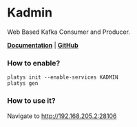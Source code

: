 # Kadmin

Web Based Kafka Consumer and Producer.

**[Documentation](https://github.com/BetterCloud/kadmin)** | **[GitHub](https://github.com/BetterCloud/kadmin)**

### How to enable?

```
platys init --enable-services KADMIN
platys gen
```

### How to use it?

Navigate to <http://192.168.205.2:28106>
